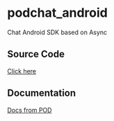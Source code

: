 # podchat_android
Chat Android SDK based on Async

## Source Code
[Click here](https://github.com/smartPodLand/podchat_android)


## Documentation
[Docs from POD](https://docs.pod.land/v1.0.0.0/84/Chat)
